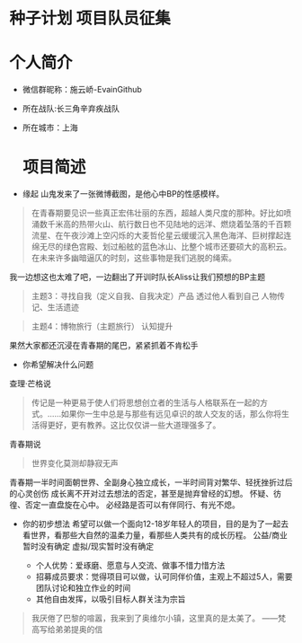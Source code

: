 # 种子计划 项目队员征集

 #  个人简介

- 微信群昵称：施云峤-EvainGithub

- 所在战队:长三角辛弃疾战队

- 所在城市：上海

  # 项目简述

- 缘起
  山鬼发来了一张微博截图，是他心中BP的性感模样。

> 在青春期要见识一些真正宏伟壮丽的东西，超越人类尺度的那种。好比如喷涌数千米高的热带火山、航行数日也不见陆地的远洋、燃烧着坠落的千百颗流星、在午夜沙滩上空闪烁的大麦哲伦星云缓缓沉入黑色海洋、巨树撑起连绵无尽的绿色宫殿、划过船舷的蓝色冰山、比整个城市还要硕大的高积云。
> 在未来许多幽暗逼仄的时刻，这些事物是我们逃脱的绳索。

我一边想这也太难了吧，一边翻出了开训时队长Aliss让我们预想的BP主题
> 主题3：寻找自我（定义自我、自我决定）产品
> 透过他人看到自己
> 人物传记、生活遗迹

> 主题4：博物旅行（主题旅行）
> 认知提升

果然大家都还沉浸在青春期的尾巴，紧紧抓着不肯松手

- 你希望解决什么问题

查理·芒格说
> 传记是一种更易于使人们将思想创立者的生活与人格联系在一起的方式。……如果你一生中总是与那些有远见卓识的故人交友的话，那么你将生活得更好，更有教养。这比仅仅讲一些大道理强多了。

青春期说
> 世界变化莫测却静寂无声

青春期一半时间面朝世界、全副身心独立成长，一半时间背对繁华、轻抚挫折过后的心灵创伤
成长离不开对过去想法的否定，甚至是抛弃曾经的幻想。
怀疑、彷徨、否定一直盘旋在心中。
必经路是否可以有伴同行、有光不熄。

- 你的初步想法
  希望可以做一个面向12-18岁年轻人的项目，目的是为了一起去看世界，看那些大自然的温柔力量，看那些人类共有的成长历程。
  公益/商业暂时没有确定
  虚拟/现实暂时没有确定

  - 个人优势：爱琢磨、愿意与人交流、做事不惜力惜方法
  - 招募成员要求：觉得项目可以做，认可同伴价值，主观上不超过5人，需要团队讨论和独立作业的时间
  - 其他自由发挥，以吸引目标人群关注为宗旨
> 我厌倦了巴黎的喧嚣，我来到了奥维尔小镇，这里真的是太美了。
> ——梵高写给弟弟提奥的信
